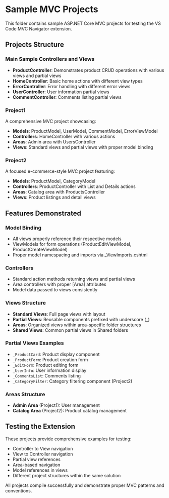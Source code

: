 # Sample MVC Projects

This folder contains sample ASP.NET Core MVC projects for testing the VS Code MVC Navigator extension.

## Projects Structure

### Main Sample Controllers and Views
- **ProductController**: Demonstrates product CRUD operations with various views and partial views
- **HomeController**: Basic home actions with different view types
- **ErrorController**: Error handling with different error views
- **UserController**: User information partial views
- **CommentController**: Comments listing partial views

### Project1
A comprehensive MVC project showcasing:
- **Models**: ProductModel, UserModel, CommentModel, ErrorViewModel
- **Controllers**: HomeController with various actions
- **Areas**: Admin area with UsersController
- **Views**: Standard views and partial views with proper model binding

### Project2
A focused e-commerce-style MVC project featuring:
- **Models**: ProductModel, CategoryModel
- **Controllers**: ProductController with List and Details actions
- **Areas**: Catalog area with ProductsController
- **Views**: Product listings and detail views

## Features Demonstrated

### Model Binding
- All views properly reference their respective models
- ViewModels for form operations (ProductEditViewModel, ProductCreateViewModel)
- Proper model namespacing and imports via _ViewImports.cshtml

### Controllers
- Standard action methods returning views and partial views
- Area controllers with proper [Area] attributes
- Model data passed to views consistently

### Views Structure
- **Standard Views**: Full page views with layout
- **Partial Views**: Reusable components prefixed with underscore (_)
- **Areas**: Organized views within area-specific folder structures
- **Shared Views**: Common partial views in Shared folders

### Partial Views Examples
- `_ProductCard`: Product display component
- `_ProductForm`: Product creation form
- `_EditForm`: Product editing form
- `_UserInfo`: User information display
- `_CommentsList`: Comments listing
- `_CategoryFilter`: Category filtering component (Project2)

### Areas Structure
- **Admin Area** (Project1): User management
- **Catalog Area** (Project2): Product catalog management

## Testing the Extension

These projects provide comprehensive examples for testing:
- Controller to View navigation
- View to Controller navigation
- Partial view references
- Area-based navigation
- Model references in views
- Different project structures within the same solution

All projects compile successfully and demonstrate proper MVC patterns and conventions.

